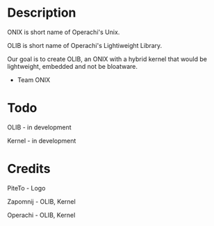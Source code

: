 # Description
ONIX is short name of Operachi's Unix.

OLIB is short name of Operachi's Lightiweight Library.

Our goal is to create OLIB, an ONIX with a hybrid kernel that would be lightweight, embedded and not be bloatware.

- Team ONIX
# Todo
OLIB - in development

Kernel - in development
# Credits
PiteTo - Logo

Zapomnij - OLIB, Kernel

Operachi - OLIB, Kernel
